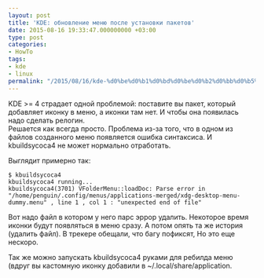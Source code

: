 ```yaml
---
layout: post
title: 'KDE: обновление меню после установки пакетов'
date: 2015-08-16 19:33:47.000000000 +03:00
type: post
categories:
- HowTo
tags:
- kde
- linux
permalink: "/2015/08/16/kde-%d0%be%d0%b1%d0%bd%d0%be%d0%b2%d0%bb%d0%b5%d0%bd%d0%b8%d0%b5-%d0%bc%d0%b5%d0%bd%d1%8e-%d0%bf%d0%be%d1%81%d0%bb%d0%b5-%d1%83%d1%81%d1%82%d0%b0%d0%bd%d0%be%d0%b2%d0%ba%d0%b8-%d0%bf%d0%b0%d0%ba/"
---
```

KDE >= 4 страдает одной проблемой: поставите вы пакет, который добавляет иконку в меню, а иконки там нет. И чтобы она появилась надо сделать релогин.  
Решается как всегда просто. Проблема из-за того, что в одном из файлов созданного меню появляется ошибка синтаксиса. И kbuildsycoca4 не может нормально отработать.

Выглядит примерно так:  
```
$ kbuildsycoca4  
kbuildsycoca4 running...  
kbuildsycoca4(3701) VFolderMenu::loadDoc: Parse error in "/home/penguin/.config/menus/applications-merged/xdg-desktop-menu-dummy.menu" , line 1 , col 1 : "unexpected end of file"  

```

Вот надо файл в котором у него парс эррор удалить. Некоторое время иконки будут появляться в меню сразу. А потом опять та же история (удалить файл). В трекере обещали, что багу пофиксят, Но это еще нескоро.

Так же можно запускать kbuildsycoca4 руками для ребилда меню (вдруг вы кастомную иконку добавили в ~/.local/share/application.

